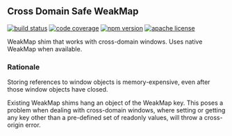 Cross Domain Safe WeakMap
-------------------------

[![build status][build-badge]][build]
[![code coverage][coverage-badge]][coverage]
[![npm version][version-badge]][package]
[![apache license][license-badge]][license]

[build-badge]: https://img.shields.io/github/workflow/status/krakenjs/cross-domain-safe-weakmap/build?logo=github&style=flat-square
[build]: https://github.com/krakenjs/cross-domain-safe-weakmap/actions/workflows/main.yml?query=workflow:build
[coverage-badge]: https://img.shields.io/codecov/c/github/krakenjs/cross-domain-safe-weakmap.svg?style=flat-square
[coverage]: https://codecov.io/github/krakenjs/cross-domain-safe-weakmap
[version-badge]: https://img.shields.io/npm/v/cross-domain-safe-weakmap.svg?style=flat-square
[package]: https://www.npmjs.com/package/cross-domain-safe-weakmap
[license-badge]: https://img.shields.io/npm/l/cross-domain-safe-weakmap.svg?style=flat-square
[license]: https://github.com/krakenjs/cross-domain-safe-weakmap/blob/main/LICENSE

WeakMap shim that works with cross-domain windows. Uses native WeakMap when available.

### Rationale

Storing references to window objects is memory-expensive, even after those window objects have closed.

Existing WeakMap shims hang an object of the WeakMap key. This poses a problem when dealing with cross-domain windows, where setting or getting any key other than a pre-defined set of readonly values, will throw a cross-origin error.
